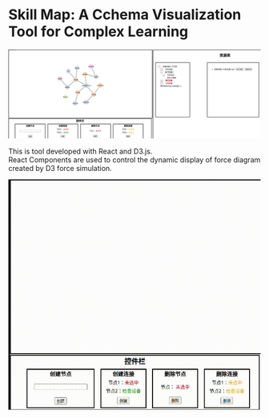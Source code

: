 # Skill Map: A Cchema Visualization Tool for Complex Learning



![img.png](./public/img.png)

This is tool developed with React and D3.js.\
React Components are used to control the dynamic display of force diagram created by D3 force simulation.

![Alt Text](./public/example.gif)